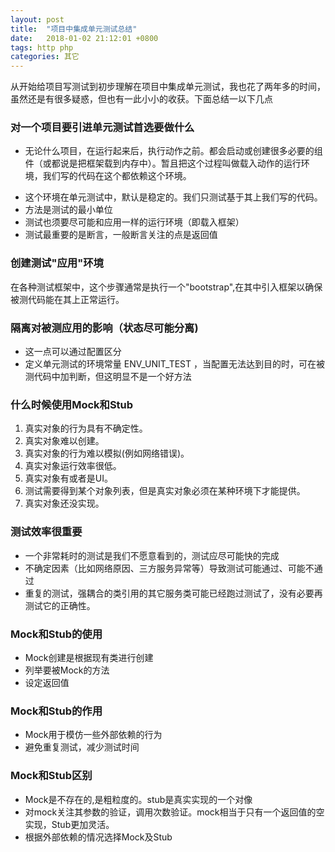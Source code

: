 ```yaml
---
layout: post
title:  "项目中集成单元测试总结"
date:   2018-01-02 21:12:01 +0800
tags: http php
categories: 其它
---
```


从开始给项目写测试到初步理解在项目中集成单元测试，我也花了两年多的时间，虽然还是有很多疑惑，但也有一此小小的收获。下面总结一以下几点

<!--break-->

### 对一个项目要引进单元测试首选要做什么

* 无论什么项目，在运行起来后，执行动作之前。都会启动或创建很多必要的组件（或都说是把框架载到内存中）。暂且把这个过程叫做载入动作的运行环境，我们写的代码在这个都依赖这个环境。
- 这个环境在单元测试中，默认是稳定的。我们只测试基于其上我们写的代码。
- 方法是测试的最小单位
- 测试也须要尽可能和应用一样的运行环境（即载入框架）
- 测试最重要的是断言，一般断言关注的点是返回值

### 创建测试"应用"环境

在各种测试框架中，这个步骤通常是执行一个"bootstrap",在其中引入框架以确保被测代码能在其上正常运行。

### 隔离对被测应用的影响（状态尽可能分离)

- 这一点可以通过配置区分
- 定义单元测试的环境常量 ENV_UNIT_TEST ，当配置无法达到目的时，可在被测代码中加判断，但这明显不是一个好方法


### 什么时候使用Mock和Stub

 1. 真实对象的行为具有不确定性。
 2. 真实对象难以创建。
 3. 真实对象的行为难以模拟(例如网络错误)。
 4. 真实对象运行效率很低。
 5. 真实对象有或者是UI。
 6. 测试需要得到某个对象列表，但是真实对象必须在某种环境下才能提供。
 7. 真实对象还没实现。

### 测试效率很重要

- 一个非常耗时的测试是我们不愿意看到的，测试应尽可能快的完成
- 不确定因素（比如网络原因、三方服务异常等）导致测试可能通过、可能不通过
- 重复的测试，强耦合的类引用的其它服务类可能已经跑过测试了，没有必要再测试它的正确性。

### Mock和Stub的使用

- Mock创建是根据现有类进行创建
- 列举要被Mock的方法
- 设定返回值

### Mock和Stub的作用

- Mock用于模仿一些外部依赖的行为
- 避免重复测试，减少测试时间

### Mock和Stub区别

- Mock是不存在的,是粗粒度的。stub是真实实现的一个对像
- 对mock关注其参数的验证，调用次数验证。mock相当于只有一个返回值的空实现，Stub更加灵活。
- 根据外部依赖的情况选择Mock及Stub

